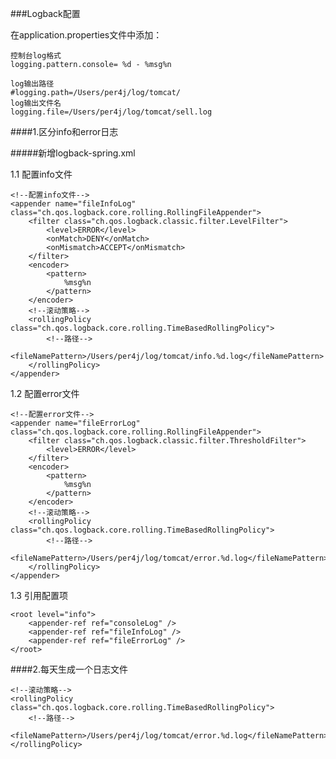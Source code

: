 ###Logback配置

   在application.properties文件中添加：
    
    控制台log格式
    logging.pattern.console= %d - %msg%n 
    
    log输出路径
    #logging.path=/Users/per4j/log/tomcat/
    log输出文件名
    logging.file=/Users/per4j/log/tomcat/sell.log

####1.区分info和error日志

#####新增logback-spring.xml

1.1 配置info文件

```
<!--配置info文件-->
<appender name="fileInfoLog" class="ch.qos.logback.core.rolling.RollingFileAppender">
    <filter class="ch.qos.logback.classic.filter.LevelFilter">
        <level>ERROR</level>
        <onMatch>DENY</onMatch>
        <onMismatch>ACCEPT</onMismatch>
    </filter>
    <encoder>
        <pattern>
            %msg%n
        </pattern>
    </encoder>
    <!--滚动策略-->
    <rollingPolicy class="ch.qos.logback.core.rolling.TimeBasedRollingPolicy">
        <!--路径-->
        <fileNamePattern>/Users/per4j/log/tomcat/info.%d.log</fileNamePattern>
    </rollingPolicy>
</appender>
```

1.2 配置error文件

```
<!--配置error文件-->
<appender name="fileErrorLog" class="ch.qos.logback.core.rolling.RollingFileAppender">
    <filter class="ch.qos.logback.classic.filter.ThresholdFilter">
        <level>ERROR</level>
    </filter>
    <encoder>
        <pattern>
            %msg%n
        </pattern>
    </encoder>
    <!--滚动策略-->
    <rollingPolicy class="ch.qos.logback.core.rolling.TimeBasedRollingPolicy">
        <!--路径-->
        <fileNamePattern>/Users/per4j/log/tomcat/error.%d.log</fileNamePattern>
    </rollingPolicy>
</appender>
```

1.3 引用配置项

```
<root level="info">
    <appender-ref ref="consoleLog" />
    <appender-ref ref="fileInfoLog" />
    <appender-ref ref="fileErrorLog" />
</root>
```
    


####2.每天生成一个日志文件

```
<!--滚动策略-->
<rollingPolicy class="ch.qos.logback.core.rolling.TimeBasedRollingPolicy">
    <!--路径-->
    <fileNamePattern>/Users/per4j/log/tomcat/error.%d.log</fileNamePattern>
</rollingPolicy>
```